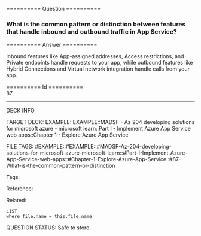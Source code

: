 ========== Question ==========  

### What is the common pattern or distinction between features that handle inbound and outbound traffic in App Service?  

========== Answer ==========  

Inbound features like App-assigned addresses, Access restrictions, and Private
endpoints handle requests to your app, while outbound features like Hybrid
Connections and Virtual network integration handle calls from your app.

========== Id ==========  
87

---

DECK INFO

TARGET DECK: EXAMPLE::EXAMPLE::MADSF - Az 204 developing solutions for microsoft azure - microsoft learn::Part I - Implement Azure App Service web apps::Chapter 1 - Explore Azure App Service

FILE TAGS: #EXAMPLE::#EXAMPLE::#MADSF-Az-204-developing-solutions-for-microsoft-azure-microsoft-learn::#Part-I-Implement-Azure-App-Service-web-apps::#Chapter-1-Explore-Azure-App-Service::#87-What-is-the-common-pattern-or-distinction

Tags:

Reference:

Related:

```dataview
LIST
where file.name = this.file.name
```
QUESTION STATUS: Safe to store

